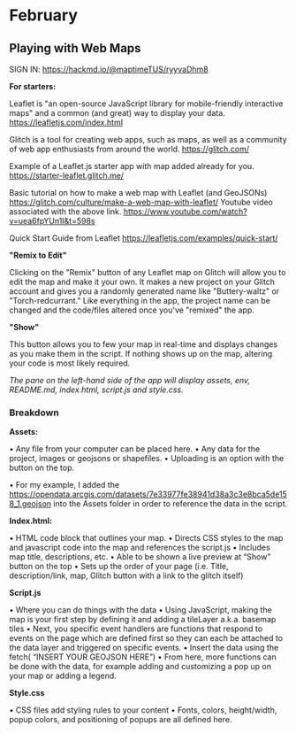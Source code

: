# **February**

## Playing with Web Maps

SIGN IN: https://hackmd.io/@maptimeTUS/ryyvaDhm8

**For starters:**

Leaflet is "an open-source JavaScript library
for mobile-friendly interactive maps" and a common (and great) way to display your data.
https://leafletjs.com/index.html

Glitch is a tool for creating web apps, such as maps, as well as a community of web app enthusiasts from around the world. 
https://glitch.com/

Example of a Leaflet.js starter app with map added already for you.
https://starter-leaflet.glitch.me/

Basic tutorial on how to make a web map with Leaflet (and GeoJSONs)
https://glitch.com/culture/make-a-web-map-with-leaflet/
Youtube video associated with the above link. 
https://www.youtube.com/watch?v=uea6fpYUn1I&t=598s

Quick Start Guide from Leaflet
https://leafletjs.com/examples/quick-start/


**"Remix to Edit"**

Clicking on the "Remix" button of any Leaflet map on Glitch will allow you to edit the map and make it your own.  It makes a new project on your Glitch account and gives you a randomly generated name like "Buttery-waltz" or "Torch-redcurrant."  Like everything in the app, the project name can be changed and the code/files altered once you've "remixed" the app.  

**"Show"**

This button allows you to few your map in real-time and displays changes as you make them in the script.  If nothing shows up on the map, altering your code is most likely required. 


*The pane on the left-hand side of the app will display assets, env, README.md, index.html, script.js and style.css.*

### Breakdown

**Assets:**

•	Any file from your computer can be placed here. 
•	Any data for the project, images or geojsons or shapefiles. 
•	Uploading is an option with the button on the top.
 
•	For my example, I added the https://opendata.arcgis.com/datasets/7e33977fe38941d38a3c3e8bca5de158_1.geojson into the Assets folder in order to reference the data in the script.


**Index.html:**

•	HTML code block that outlines your map. 
•	Directs CSS styles to the map and javascript code into the map and references the script.js
•	Includes map title, descriptions, etc. 
•	Able to be shown a live preview at “Show” button on the top
•	Sets up the order of your page (i.e. Title, description/link, map, Glitch button with a link to the glitch itself)

**Script.js**

•	Where you can do things with the data
•	Using JavaScript, making the map is your first step by defining it and adding a tileLayer a.k.a. basemap tiles
•	Next, you specific event handlers are functions that respond to events on the page which are defined first so they can each be attached to the data layer and triggered on specific events. 
•	Insert the data using the fetch( “INSERT YOUR GEOJSON HERE”)
•	From here, more functions can be done with the data, for example adding and customizing a pop up on your map or adding a legend.

**Style.css**

•	CSS files add styling rules to your content
•	Fonts, colors, height/width, popup colors, and positioning of popups are all defined here. 

